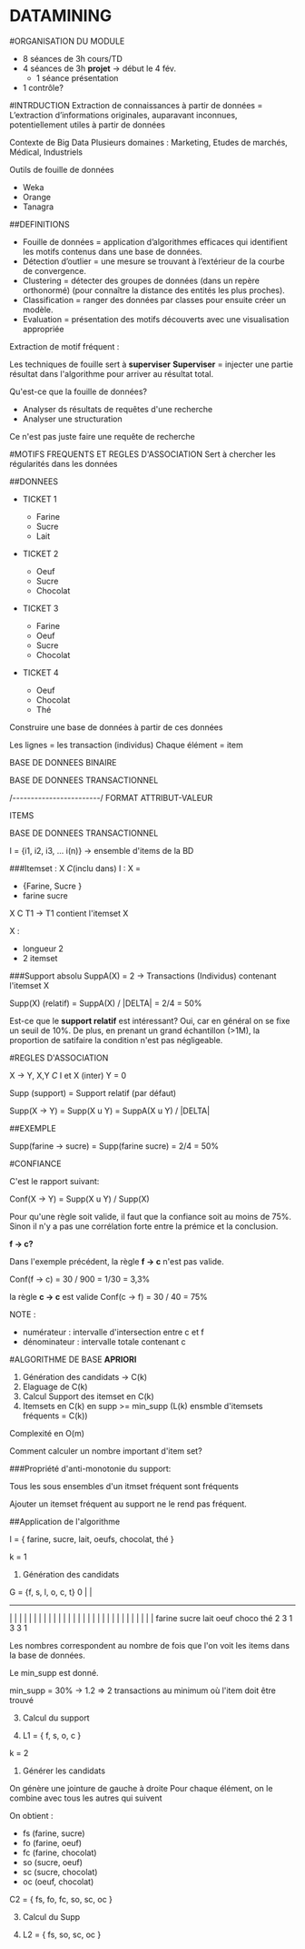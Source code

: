 DATAMINING
==========

#ORGANISATION DU MODULE

* 8 séances de 3h cours/TD
* 4 séances de 3h **projet** -> début le 4 fév.
  * 1 séance présentation
* 1 contrôle?


#INTRDUCTION
Extraction de connaissances à partir de données = L’extraction d’informations originales, auparavant inconnues, potentiellement utiles à partir de données

Contexte de Big Data
Plusieurs domaines : Marketing, Etudes de marchés, Médical, Industriels

Outils de fouille de données

*	Weka
*	Orange
*	Tanagra

##DEFINITIONS

* Fouille de données = application d’algorithmes efficaces qui identifient les motifs contenus dans une base de données.
* Détection d’outlier = une mesure se trouvant à l’extérieur de la courbe de convergence.
* Clustering = détecter des groupes de données (dans un repère orthonormé) (pour connaître la distance des entités les plus proches).
* Classification = ranger des données par classes pour ensuite créer un modèle.
* Evaluation = présentation des motifs découverts avec une visualisation appropriée

Extraction de motif fréquent :
<!--
      |  A1 |  A2 |  An |
---------------------------
  I1  |     |     |     |
---------------------------
  I2  |     |     |     |     => A1 = V11 & A2 + V32
---------------------------
  ... |     |     |     |
---------------------------
  In  |     |     |     |
-->

Les techniques de fouille sert à **superviser**
**Superviser** = injecter une partie résultat dans l'algorithme pour arriver au résultat total.

Qu'est-ce que la fouille de données?
* Analyser ds résultats de requêtes d'une recherche
* Analyser une structuration

Ce n'est pas juste faire une requête de recherche


#MOTIFS FREQUENTS ET REGLES D'ASSOCIATION
Sert à chercher les régularités dans les données

##DONNEES

* TICKET 1
  * Farine
  * Sucre
  * Lait

* TICKET 2
  * Oeuf
  * Sucre
  * Chocolat

* TICKET 3
  * Farine
  * Oeuf
  * Sucre
  * Chocolat

* TICKET 4
  * Oeuf
  * Chocolat
  * Thé

Construire une base de données à partir de ces données

Les lignes = les transaction (individus)
Chaque élément = item


BASE DE DONNEES BINAIRE

<!--
        |farine |sucre|lait  |oeuf  |chocolat| thé  |
--------------------------------------------------------
  T1    |  1    |  1  |   1  |   0  |  0     |   0  |
--------------------------------------------------------
  T2    |   0   |  1  |  0   |  1   |    1   |   0   |  
--------------------------------------------------------
  T3    |   1   |  1  |   0  |   1  |   1    |   0   |  
--------------------------------------------------------
  T4    |   0   |  0  |  0   |  1   |  1     |   1   |  
--------------------------------------------------------
-->

BASE DE DONNEES TRANSACTIONNEL
<!--
--------------------------------------------------------
  T1    |farine |sucre      |lait  
--------------------------------------------------------
  T2    |oeuf   |sucre      |chocolat |
--------------------------------------------------------
  T3    |farine |oeuf       |sucre    |chocolat|
--------------------------------------------------------
  T4    |oeuf   |chocolat   |thé      |
--------------------------------------------------------
-->

/*------------------------*/
FORMAT ATTRIBUT-VALEUR
<!--
      | VOITURE | COULEUR
--------------------------------------------------------
P1    |C2       |rouge
--------------------------------------------------------
P2    |Clio     |vert
--------------------------------------------------------
P3    |BMW      |rouge
--------------------------------------------------------
-->

ITEMS
<!--
------------------------------
voiture = C2
------------------------------
voiture = Clio
------------------------------
voiture = BMW
------------------------------
couleur = rouge
------------------------------
couleur = vert
------------------------------
-->

BASE DE DONNEES TRANSACTIONNEL
<!--
      | item
--------------------------------------------------------
P1    |voiture = C2       |couleur = rouge
--------------------------------------------------------
P2    |voiture = Clio     |couleur = vert
--------------------------------------------------------
P3    |voiture = BMW      |couleur = rouge
--------------------------------------------------------
-->

I = {i1, i2, i3, ... i(n)} -> ensemble d'items de la BD

###Itemset : X _C_(inclu dans) I :
X =
* {Farine, Sucre }
* farine sucre

X C T1 -> T1 contient l'itemset X

X :
* longueur 2
* 2 itemset

###Support absolu
SuppA(X) = 2  -> Transactions (Individus) contenant l'itemset X

Supp(X) (relatif) = SuppA(X) / |DELTA| = 2/4 = 50%

Est-ce que le **support relatif** est intéressant?
Oui, car en général on se fixe un seuil de 10%.
De plus, en prenant un grand échantillon (>1M), la proportion de satifaire la condition n'est pas négligeable.


#REGLES D'ASSOCIATION

X -> Y, X,Y _C_ I et X (inter) Y = 0

Supp (support) = Support relatif (par défaut)

Supp(X -> Y) = Supp(X u Y) = SuppA(X u Y) / |DELTA|


##EXEMPLE

<!--
--------------------------------------------------------
T1    |farine |sucre      |lait  
--------------------------------------------------------
T2    |oeuf   |sucre      |chocolat |
--------------------------------------------------------
T3    |farine |oeuf       |sucre    |chocolat|
--------------------------------------------------------
T4    |oeuf   |chocolat   |thé      |
--------------------------------------------------------
-->

Supp(farine -> sucre) = Supp(farine sucre) = 2/4 = 50%


#CONFIANCE

C'est le rapport suivant:

Conf(X -> Y) = Supp(X u Y) / Supp(X)

Pour qu'une règle soit valide, il faut que la confiance soit au moins de 75%.
Sinon il n'y a pas une corrélation forte entre la prémice et la conclusion.

<!--
TRANSACTIONS  |
--------------------------------------------------------
              |f
              |f
              |
              |
870t {        |
              |
              |
              |                           c   ^
              |                           .   |
              |                           .   |
              |f                          c   | 30t
900t          |-----------------------------------------
              |                           .   |
              |                           c   |10t
              |
              |
              |
1000t         |
--------------------------------------------------------
-->

**f -> c?**

Dans l'exemple précédent, la règle **f -> c** n'est pas valide.

Conf(f -> c) = 30 / 900 = 1/30 = 3,3%

la règle **c -> c** est valide
Conf(c -> f) = 30 / 40 = 75%

NOTE :

* numérateur    : intervalle d'intersection entre c et f
* dénominateur  : intervalle totale contenant c


#ALGORITHME DE BASE **APRIORI**

1. Génération des candidats -> C(k)
2. Elaguage de C(k)
3. Calcul Support des itemset en C(k)
4. Itemsets en C(k) en supp >= min_supp (L(k) ensmble d'itemsets fréquents = C(k))

Complexité en O(m)

Comment calculer un nombre important d'item set?

###Propriété d'anti-monotonie du support:

Tous les sous ensembles d'un itmset fréquent sont fréquents

Ajouter un itemset fréquent au support ne le rend pas fréquent.

##Application de l'algorithme

I = { farine, sucre, lait, oeufs, chocolat, thé }

k = 1

1. Génération des candidats

G = {f, s, l, o, c, t}
                0
                |
                |
  ______________________________
  |       |    |     |    |     |
  |       |    |     |    |     |
  |       |    |     |    |     |
  |       |    |     |    |     |
  |       |    |     |    |     |
farine  sucre lait oeuf choco thé
  2       3     1   3     3     1

Les nombres correspondent au nombre de fois que l'on voit les items dans la base de données.

Le min_supp est donné.

min_supp = 30% -> 1.2 => 2 transactions au minimum où l'item doit être trouvé

3. Calcul du support

4. L1 = { f, s, o, c }

k = 2

1. Générer les candidats

On génère une jointure de gauche à droite
Pour chaque élément, on le combine avec tous les autres qui suivent

On obtient :

* fs (farine, sucre)
* fo (farine, oeuf)
* fc (farine, chocolat)
* so (sucre, oeuf)
* sc (sucre, chocolat)
* oc (oeuf, chocolat)

C2 = { fs, fo, fc, so, sc, oc }

3. Calcul du Supp

4. L2 = { fs, so, sc, oc }
